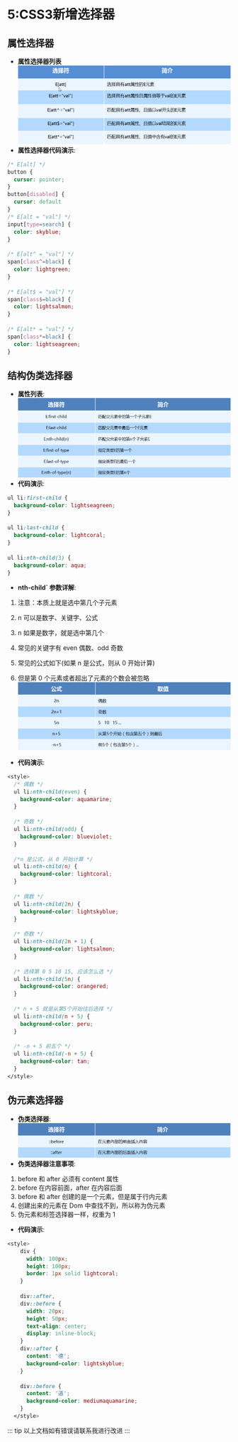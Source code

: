 # 5:CSS3新增选择器
## 属性选择器
- **属性选择器列表**<br>
![attrcanshu](../images/attrcanshu.png)
- **属性选择器代码演示**:
``` css
/* E[alt] */
button {
  cursor: pointer;
}
button[disabled] {
  cursor: default
}
/* E[alt = "val"] */
input[type=search] {
  color: skyblue;
}

/* E[alt^ = "val"] */
span[class^=black] {
  color: lightgreen;
}

/* E[alt$ = "val"] */
span[class$=black] {
  color: lightsalmon;
}

/* E[alt* = "val"] */
span[class*=black] {
  color: lightseagreen;
}
```

## 结构伪类选择器
- **属性列表**:<br>
![jiegouweilei](../images/jiegouweilei.png)
- **代码演示**:
``` css
ul li:first-child {
  background-color: lightseagreen;
}

ul li:last-child {
  background-color: lightcoral;
}

ul li:nth-child(3) {
  background-color: aqua;
}
```
- **nth-child` 参数详解**:
1. 注意：本质上就是选中第几个子元素

2. n 可以是数字、关键字、公式

3. n 如果是数字，就是选中第几个

4. 常见的关键字有 even 偶数、odd 奇数

5. 常见的公式如下(如果 n 是公式，则从 0 开始计算)

6. 但是第 0 个元素或者超出了元素的个数会被忽略<br>
![nthchildcanshu](../images/nthchildcanshu.png)
- **代码演示**:
``` css
<style>
  /* 偶数 */
  ul li:nth-child(even) {
    background-color: aquamarine;
  }

  /* 奇数 */
  ul li:nth-child(odd) {
    background-color: blueviolet;
  }

  /*n 是公式，从 0 开始计算 */
  ul li:nth-child(n) {
    background-color: lightcoral;
  }

  /* 偶数 */
  ul li:nth-child(2n) {
    background-color: lightskyblue;
  }

  /* 奇数 */
  ul li:nth-child(2n + 1) {
    background-color: lightsalmon;
  }

  /* 选择第 0 5 10 15, 应该怎么选 */
  ul li:nth-child(5n) {
    background-color: orangered;
  }

  /* n + 5 就是从第5个开始往后选择 */
  ul li:nth-child(n + 5) {
    background-color: peru;
  }

  /* -n + 5 前五个 */
  ul li:nth-child(-n + 5) {
    background-color: tan;
  }
</style>
```

## 伪元素选择器
- **伪类选择器**:<br>
![weiyuansu](../images/weiyuansu.png)
- **伪类选择器注意事项**:
1. before 和 after 必须有 content 属性
2. before 在内容前面，after 在内容后面
3. before 和 after 创建的是一个元素，但是属于行内元素
4. 创建出来的元素在 Dom 中查找不到，所以称为伪元素
5. 伪元素和标签选择器一样，权重为 1
- **代码演示**:
``` css
<style>
    div {
      width: 100px;
      height: 100px;
      border: 1px solid lightcoral;
    }

    div::after,
    div::before {
      width: 20px;
      height: 50px;
      text-align: center;
      display: inline-block;
    }
    div::after {
      content: '德';
      background-color: lightskyblue;
    }

    div::before {
      content: '道';
      background-color: mediumaquamarine;
    }
  </style>
```

::: tip
以上文档如有错误请联系我进行改进
:::

